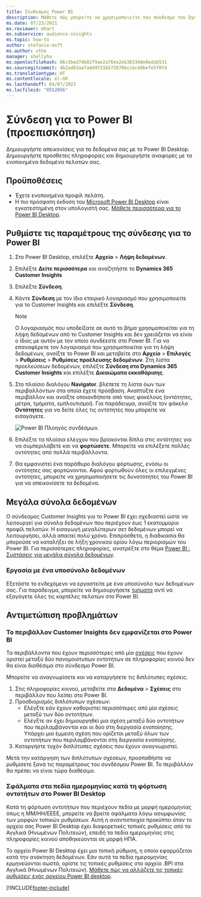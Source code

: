```yaml
---
title: Σύνδεσμος Power BI
description: Μάθετε πώς μπορείτε να χρησιμοποιείτε τον σύνδεσμο του Dynamics 365 Customer Insights στο Power BI.
ms.date: 07/23/2021
ms.reviewer: mhart
ms.subservice: audience-insights
ms.topic: how-to
author: stefanie-msft
ms.author: sthe
manager: shellyha
ms.openlocfilehash: 06c5bed74b82f9ae2a764a2eb363348e0edab531
ms.sourcegitcommit: 4b2ad63aa7a4d4f31b573870bccbc40befe5f8fd
ms.translationtype: HT
ms.contentlocale: el-GR
ms.lasthandoff: 04/07/2022
ms.locfileid: "8552056"
---
```

# <a name="connector-for-power-bi-preview"></a>Σύνδεση για το Power BI (προεπισκόπηση)

Δημιουργήστε απεικονίσεις για τα δεδομένα σας με το Power BI Desktop. Δημιουργήστε πρόσθετες πληροφορίες και δημιουργήστε αναφορές με τα ενοποιημένα δεδομένα πελατών σας.

## <a name="prerequisites"></a>Προϋποθέσεις

- Έχετε ενοποιημένα προφίλ πελάτη.
- Η πιο πρόσφατη έκδοση του [Microsoft Power BI Desktop](https://powerbi.microsoft.com/desktop/) είναι εγκατεστημένη στον υπολογιστή σας. [Μάθετε περισσότερα για το Power BI Desktop](/power-bi/desktop-what-is-desktop).

## <a name="configure-the-connector-for-power-bi"></a>Ρυθμίστε τις παραμέτρους της σύνδεσης για το Power BI

1. Στο Power BI Desktop, επιλέξτε **Αρχείο** > **Λήψη δεδομένων**.

1. Επιλέξτε **Δείτε περισσότερα** και αναζητήστε το **Dynamics 365 Customer Insights**

1. Επιλέξτε **Σύνδεση**.

1. Κάντε **Σύνδεση** με τον ίδιο εταιρικό λογαριασμό που χρησιμοποιείτε για το Customer Insights και επιλέξτε **Σύνδεση**.
   > [!NOTE]
   > Ο λογαριασμός που υποδείξατε σε αυτό το βήμα χρησιμοποιείται για τη λήψη δεδομένων από το Customer Insights και δεν χρειάζεται να είναι ο ίδιος με αυτόν με τον οποίο συνδέεστε στο Power BI. Για να επαναφέρετε τον λογαριασμό που χρησιμοποιείται για τη λήψη δεδομένων, ανοίξτε το Power BI και μεταβείτε στο **Αρχείο** > **Επιλογές** > **Ρυθμίσεις** > **Ρυθμίσεις προέλευσης δεδομένων**. Στη λίστα προελεύσεων δεδομένων, επιλέξτε **Σύνδεση στο Dynamics 365 Customer Insights** και επιλέξτε **Δικαιώματα εκκαθάρισης**.  

1. Στο πλαίσιο διαλόγου **Navigator**. βλέπετε τη λίστα όων των περιβαλλόντων στα οποία έχετε πρόσβαση. Αναπτύξτε ένα περιβάλλον και ανοίξτε οποιονδήποτε από τους φακέλους (οντότητες, μέτρα, τμήματα, εμπλουτισμοί). Για παράδειγμα, ανοίξτε τον φάκελο **Οντότητες** για να δείτε όλες τις οντότητες που μπορείτε να εισαγάγετε.

   ![Power BI Πλοηγός συνδέσμων.](media/power-bi-navigator.png "Πλοηγός συνδέσμων Power BI")

1. Επιλέξτε τα πλαίσια ελέγχου που βρίσκονται δίπλα στις οντότητες για να συμπεριλάβετε και να **φορτώσετε**. Μπορείτε να επιλέξετε πολλές οντότητες από πολλά περιβάλλοντα.

1. Θα εμφανιστεί ένα παράθυρο διαλόγου φόρτωσης, ενόσω οι οντότητες σας φορτώνονται. Αφού φορτωθούν όλες οι επιλεγμένες οντότητες, μπορείτε να χρησιμοποιήσετε τις δυνατότητες του Power BI για να απεικονίσετε τα δεδομένα.

## <a name="large-data-sets"></a>Μεγάλα σύνολα δεδομένων

Ο σύνδεσμος Customer Insights για το Power BI έχει σχεδιαστεί ώστε να λειτουργεί για σύνολα δεδομένων που περιέχουν έως 1 εκατομμύριο προφίλ πελατών. Η εισαγωγή μεγαλύτερων σετ δεδομένων μπορεί να λειτουργήσει, αλλά απαιτεί πολύ χρόνο. Επιπρόσθετα, η διαδικασία θα μπορούσε να καταλήξει σε λήξη χρονικού ορίου λόγω περιορισμών του Power BI. Για περισσότερες πληροφορίες, ανατρέξτε στο θέμα [Power BI : Συστάσεις για μεγάλα σύνολα δεδομένων](/power-bi/admin/service-premium-what-is#large-datasets). 

### <a name="work-with-a-subset-of-data"></a>Εργασία με ένα υποσύνολο δεδομένων

Εξετάστε το ενδεχόμενο να εργαστείτε με ένα υποσύνολο των δεδομένων σας. Για παράδειγμα, μπορείτε να δημιουργήσετε [τμήματα](segments.md) αντί να εξαγάγετε όλες τις καρτέλες πελατών στο Power BI.

## <a name="troubleshooting"></a>Αντιμετώπιση προβλημάτων

### <a name="customer-insights-environment-doesnt-show-in-power-bi"></a>Το περιβάλλον Customer Insights δεν εμφανίζεται στο Power BI

Τα περιβάλλοντα που έχουν περισσότερες από μία [σχέσεις](relationships.md) που έχουν οριστεί μεταξύ δύο πανομοιότυπων οντοτήτων σε πληροφορίες κοινού δεν θα είναι διαθέσιμα στο σύνδεσμο Power BI.

Μπορείτε να αναγνωρίσετε και να καταργήσετε τις διπλότυπες σχέσεις.

1. Στις πληροφορίες κοινού, μεταβείτε στα **Δεδομένα** > **Σχέσεις** στο περιβάλλον που λείπει στο Power BI.
2. Προσδιορισμός διπλότυπων σχέσεων:
   - Ελέγξτε εάν έχουν καθοριστεί περισσότερες από μία σχέσεις μεταξύ των δύο οντοτήτων.
   - Ελέγξτε αν έχει δημιουργηθεί μια σχέση μεταξύ δύο οντοτήτων που περιλαμβάνονται και οι δύο στη διεργασία ενοποίησης. Υπάρχει μια έμμεση σχέση που ορίζεται μεταξύ όλων των οντοτήτων που περιλαμβάνονται στη διεργασία ενοποίησης.
3. Καταργήστε τυχόν διπλότυπες σχέσεις που έχουν αναγνωριστεί.

Μετά την κατάργηση των διπλότυπων σχέσεων, προσπαθήστε να ρυθμίσετε ξανά τις παραμέτρους του συνδέσμου Power BI. Το περιβάλλον θα πρέπει να είναι τώρα διαθέσιμο.

### <a name="errors-on-date-fields-when-loading-entities-in-power-bi-desktop"></a>Σφάλματα στα πεδία ημερομηνίας κατά τη φόρτωση οντοτήτων στο Power BI Desktop

Κατά τη φόρτωση οντοτήτων που περιέχουν πεδία με μορφή ημερομηνίας όπως η ΜΜ/ΗΗ/ΕΕΕΕ, μπορείτε να βρείτε σφάλματα λόγω ασυμφωνίας των μορφών τοπικών ρυθμίσεων. Αυτή η αναντιστοιχία προκύπτει όταν το αρχείο σας Power BI Desktop έχει διαφορετικές τοπικές ρυθμίσεις από τα Αγγλικά (Ηνωμένων Πολιτειών), επειδή τα πεδία ημερομηνίας στις πληροφορίες κοινού αποθηκεύονται σε μορφή ΗΠΑ.

Το αρχείο Power BI Desktop έχει μια τοπική ρύθμιση, η οποία εφαρμόζεται κατά την ανάκτηση δεδομένων. Εάν αυτά τα πεδία ημερομηνίας ερμηνεύονται σωστά, ορίστε τις τοπικές ρυθμίσεις στο αρχείο .BPI στα Αγγλικά (Ηνωμένων Πολιτειών). [Μάθετε πώς να αλλάζετε τις τοπικές ρυθμίσεις ενός αρχείου Power BI desktop](/power-bi/fundamentals/supported-languages-countries-regions#choose-the-language-or-locale-of-power-bi-desktop).

[!INCLUDE[footer-include](../includes/footer-banner.md)]
